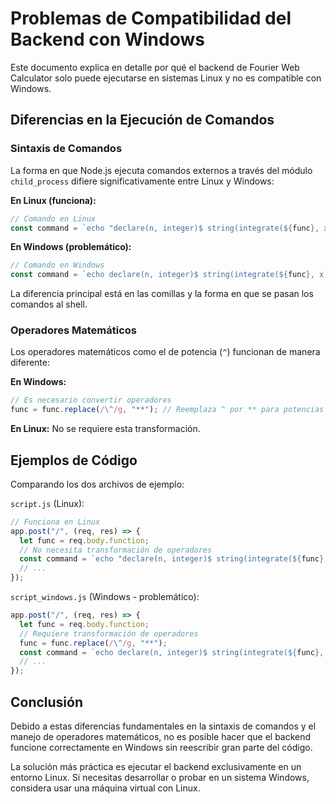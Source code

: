 # Problemas de Compatibilidad del Backend con Windows

Este documento explica en detalle por qué el backend de Fourier Web Calculator solo puede ejecutarse en sistemas Linux y no es compatible con Windows.

## Diferencias en la Ejecución de Comandos

### Sintaxis de Comandos

La forma en que Node.js ejecuta comandos externos a través del módulo `child_process` difiere significativamente entre Linux y Windows:

**En Linux (funciona):**

```javascript
// Comando en Linux
const command = `echo "declare(n, integer)$ string(integrate(${func}, x));" | maxima --very-quiet`;
```

**En Windows (problemático):**

```javascript
// Comando en Windows
const command = `echo declare(n, integer)$ string(integrate(${func}, x)); | maxima --very-quiet`;
```

La diferencia principal está en las comillas y la forma en que se pasan los comandos al shell.

### Operadores Matemáticos

Los operadores matemáticos como el de potencia (`^`) funcionan de manera diferente:

**En Windows:**

```javascript
// Es necesario convertir operadores
func = func.replace(/\^/g, "**"); // Reemplaza ^ por ** para potencias
```

**En Linux:**
No se requiere esta transformación.

## Ejemplos de Código

Comparando los dos archivos de ejemplo:

`script.js` (Linux):

```javascript
// Funciona en Linux
app.post("/", (req, res) => {
  let func = req.body.function;
  // No necesita transformación de operadores
  const command = `echo "declare(n, integer)$ string(integrate(${func}, x));" | maxima --very-quiet`;
  // ...
});
```

`script_windows.js` (Windows - problemático):

```javascript
app.post("/", (req, res) => {
  let func = req.body.function;
  // Requiere transformación de operadores
  func = func.replace(/\^/g, "**");
  const command = `echo declare(n, integer)$ string(integrate(${func}, x)); | maxima --very-quiet`;
  // ...
});
```

## Conclusión

Debido a estas diferencias fundamentales en la sintaxis de comandos y el manejo de operadores matemáticos, no es posible hacer que el backend funcione correctamente en Windows sin reescribir gran parte del código.

La solución más práctica es ejecutar el backend exclusivamente en un entorno Linux. Si necesitas desarrollar o probar en un sistema Windows, considera usar una máquina virtual con Linux.
